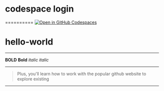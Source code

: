 # codespace login
==========
[![Open in GitHub Codespaces](https://github.com/codespaces/badge.svg)](https://codespaces.new/Poorna1152/hello-world) 

# hello-world
***
**BOLD**
__Bold__
*italic*
_italic_
***
> Plus, you'll learn how to work with the popular github website to explore existing

____
